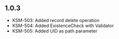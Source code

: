 
## 1.0.3

- KSM-503: Added record delete operation
- KSM-504: Added ExistenceCheck with Validator
- KSM-505: Added UID as path parameter